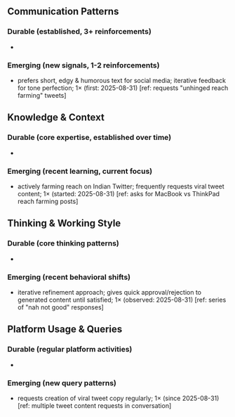 ## Communication Patterns
### Durable (established, 3+ reinforcements)
- 

### Emerging (new signals, 1-2 reinforcements)
- prefers short, edgy & humorous text for social media; iterative feedback for tone perfection; 1× (first: 2025-08-31) [ref: requests "unhinged reach farming" tweets]

## Knowledge & Context
### Durable (core expertise, established over time)
- 

### Emerging (recent learning, current focus)
- actively farming reach on Indian Twitter; frequently requests viral tweet content; 1× (started: 2025-08-31) [ref: asks for MacBook vs ThinkPad reach farming posts]

## Thinking & Working Style
### Durable (core thinking patterns)
- 

### Emerging (recent behavioral shifts)
- iterative refinement approach; gives quick approval/rejection to generated content until satisfied; 1× (observed: 2025-08-31) [ref: series of "nah not good" responses]

## Platform Usage & Queries
### Durable (regular platform activities)
- 

### Emerging (new query patterns)
- requests creation of viral tweet copy regularly; 1× (since 2025-08-31) [ref: multiple tweet content requests in conversation]